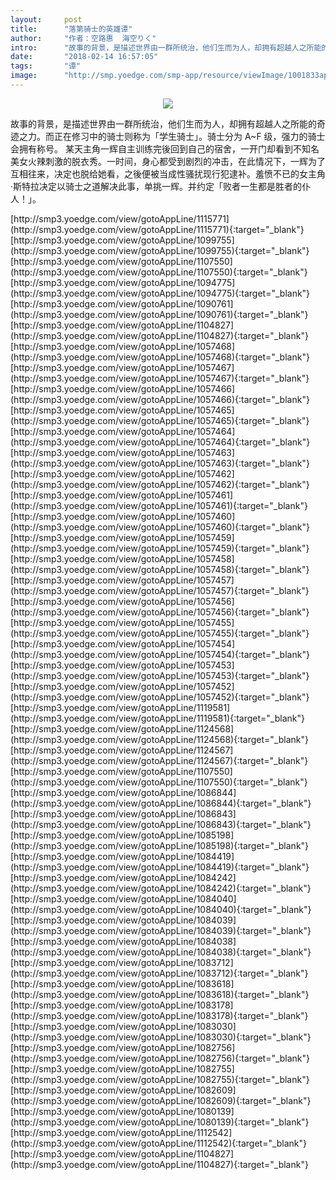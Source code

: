 ```yaml
---
layout:     post
title:      "落第骑士的英雄谭"
author:     "作者：空路惠  海空りく"
intro:      "故事的背景，是描述世界由一群所统治，他们生而为人，却拥有超越人之所能的奇迹之力。而正在修习中的骑士则称为「学生骑士」。骑士分为 A~F 级，强力的骑士会拥有称号。 某天主角一辉自主训练完後回到自己的宿舍，一开门却看到不知名美女火辣刺激的脱衣秀。一时间，身心都受到剧烈的冲击，在此情况下，一辉为了互相往来，决定也脱给她看，之後便被当成性骚扰现行犯逮补。羞愤不已的女主角·斯特拉决定以骑士之道解决此事，单挑一辉。并约定「败者一生都是胜者的仆人！」。"
date:       "2018-02-14 16:57:05"
tags:       "谭"
image:      "http://smp.yoedge.com/smp-app/resource/viewImage/1001833appline.png"
---
```

<div style="text-align: center">
<p><img src="http://smp.yoedge.com/smp-app/resource/viewImage/1001833appline.png"/></p>
</div>
<p class="post-meta">
<span>故事的背景，是描述世界由一群所统治，他们生而为人，却拥有超越人之所能的奇迹之力。而正在修习中的骑士则称为「学生骑士」。骑士分为 A~F 级，强力的骑士会拥有称号。 某天主角一辉自主训练完後回到自己的宿舍，一开门却看到不知名美女火辣刺激的脱衣秀。一时间，身心都受到剧烈的冲击，在此情况下，一辉为了互相往来，决定也脱给她看，之後便被当成性骚扰现行犯逮补。羞愤不已的女主角·斯特拉决定以骑士之道解决此事，单挑一辉。并约定「败者一生都是胜者的仆人！」。</span>
</p>
[http://smp3.yoedge.com/view/gotoAppLine/1115771](http://smp3.yoedge.com/view/gotoAppLine/1115771){:target="_blank"}
[http://smp3.yoedge.com/view/gotoAppLine/1099755](http://smp3.yoedge.com/view/gotoAppLine/1099755){:target="_blank"}
[http://smp3.yoedge.com/view/gotoAppLine/1107550](http://smp3.yoedge.com/view/gotoAppLine/1107550){:target="_blank"}
[http://smp3.yoedge.com/view/gotoAppLine/1094775](http://smp3.yoedge.com/view/gotoAppLine/1094775){:target="_blank"}
[http://smp3.yoedge.com/view/gotoAppLine/1090761](http://smp3.yoedge.com/view/gotoAppLine/1090761){:target="_blank"}
[http://smp3.yoedge.com/view/gotoAppLine/1104827](http://smp3.yoedge.com/view/gotoAppLine/1104827){:target="_blank"}
[http://smp3.yoedge.com/view/gotoAppLine/1057468](http://smp3.yoedge.com/view/gotoAppLine/1057468){:target="_blank"}
[http://smp3.yoedge.com/view/gotoAppLine/1057467](http://smp3.yoedge.com/view/gotoAppLine/1057467){:target="_blank"}
[http://smp3.yoedge.com/view/gotoAppLine/1057466](http://smp3.yoedge.com/view/gotoAppLine/1057466){:target="_blank"}
[http://smp3.yoedge.com/view/gotoAppLine/1057465](http://smp3.yoedge.com/view/gotoAppLine/1057465){:target="_blank"}
[http://smp3.yoedge.com/view/gotoAppLine/1057464](http://smp3.yoedge.com/view/gotoAppLine/1057464){:target="_blank"}
[http://smp3.yoedge.com/view/gotoAppLine/1057463](http://smp3.yoedge.com/view/gotoAppLine/1057463){:target="_blank"}
[http://smp3.yoedge.com/view/gotoAppLine/1057462](http://smp3.yoedge.com/view/gotoAppLine/1057462){:target="_blank"}
[http://smp3.yoedge.com/view/gotoAppLine/1057461](http://smp3.yoedge.com/view/gotoAppLine/1057461){:target="_blank"}
[http://smp3.yoedge.com/view/gotoAppLine/1057460](http://smp3.yoedge.com/view/gotoAppLine/1057460){:target="_blank"}
[http://smp3.yoedge.com/view/gotoAppLine/1057459](http://smp3.yoedge.com/view/gotoAppLine/1057459){:target="_blank"}
[http://smp3.yoedge.com/view/gotoAppLine/1057458](http://smp3.yoedge.com/view/gotoAppLine/1057458){:target="_blank"}
[http://smp3.yoedge.com/view/gotoAppLine/1057457](http://smp3.yoedge.com/view/gotoAppLine/1057457){:target="_blank"}
[http://smp3.yoedge.com/view/gotoAppLine/1057456](http://smp3.yoedge.com/view/gotoAppLine/1057456){:target="_blank"}
[http://smp3.yoedge.com/view/gotoAppLine/1057455](http://smp3.yoedge.com/view/gotoAppLine/1057455){:target="_blank"}
[http://smp3.yoedge.com/view/gotoAppLine/1057454](http://smp3.yoedge.com/view/gotoAppLine/1057454){:target="_blank"}
[http://smp3.yoedge.com/view/gotoAppLine/1057453](http://smp3.yoedge.com/view/gotoAppLine/1057453){:target="_blank"}
[http://smp3.yoedge.com/view/gotoAppLine/1057452](http://smp3.yoedge.com/view/gotoAppLine/1057452){:target="_blank"}
[http://smp3.yoedge.com/view/gotoAppLine/1119581](http://smp3.yoedge.com/view/gotoAppLine/1119581){:target="_blank"}
[http://smp3.yoedge.com/view/gotoAppLine/1124568](http://smp3.yoedge.com/view/gotoAppLine/1124568){:target="_blank"}
[http://smp3.yoedge.com/view/gotoAppLine/1124567](http://smp3.yoedge.com/view/gotoAppLine/1124567){:target="_blank"}
[http://smp3.yoedge.com/view/gotoAppLine/1107550](http://smp3.yoedge.com/view/gotoAppLine/1107550){:target="_blank"}
[http://smp3.yoedge.com/view/gotoAppLine/1086844](http://smp3.yoedge.com/view/gotoAppLine/1086844){:target="_blank"}
[http://smp3.yoedge.com/view/gotoAppLine/1086843](http://smp3.yoedge.com/view/gotoAppLine/1086843){:target="_blank"}
[http://smp3.yoedge.com/view/gotoAppLine/1085198](http://smp3.yoedge.com/view/gotoAppLine/1085198){:target="_blank"}
[http://smp3.yoedge.com/view/gotoAppLine/1084419](http://smp3.yoedge.com/view/gotoAppLine/1084419){:target="_blank"}
[http://smp3.yoedge.com/view/gotoAppLine/1084242](http://smp3.yoedge.com/view/gotoAppLine/1084242){:target="_blank"}
[http://smp3.yoedge.com/view/gotoAppLine/1084040](http://smp3.yoedge.com/view/gotoAppLine/1084040){:target="_blank"}
[http://smp3.yoedge.com/view/gotoAppLine/1084039](http://smp3.yoedge.com/view/gotoAppLine/1084039){:target="_blank"}
[http://smp3.yoedge.com/view/gotoAppLine/1084038](http://smp3.yoedge.com/view/gotoAppLine/1084038){:target="_blank"}
[http://smp3.yoedge.com/view/gotoAppLine/1083712](http://smp3.yoedge.com/view/gotoAppLine/1083712){:target="_blank"}
[http://smp3.yoedge.com/view/gotoAppLine/1083618](http://smp3.yoedge.com/view/gotoAppLine/1083618){:target="_blank"}
[http://smp3.yoedge.com/view/gotoAppLine/1083178](http://smp3.yoedge.com/view/gotoAppLine/1083178){:target="_blank"}
[http://smp3.yoedge.com/view/gotoAppLine/1083030](http://smp3.yoedge.com/view/gotoAppLine/1083030){:target="_blank"}
[http://smp3.yoedge.com/view/gotoAppLine/1082756](http://smp3.yoedge.com/view/gotoAppLine/1082756){:target="_blank"}
[http://smp3.yoedge.com/view/gotoAppLine/1082755](http://smp3.yoedge.com/view/gotoAppLine/1082755){:target="_blank"}
[http://smp3.yoedge.com/view/gotoAppLine/1082609](http://smp3.yoedge.com/view/gotoAppLine/1082609){:target="_blank"}
[http://smp3.yoedge.com/view/gotoAppLine/1080139](http://smp3.yoedge.com/view/gotoAppLine/1080139){:target="_blank"}
[http://smp3.yoedge.com/view/gotoAppLine/1112542](http://smp3.yoedge.com/view/gotoAppLine/1112542){:target="_blank"}
[http://smp3.yoedge.com/view/gotoAppLine/1104827](http://smp3.yoedge.com/view/gotoAppLine/1104827){:target="_blank"}


